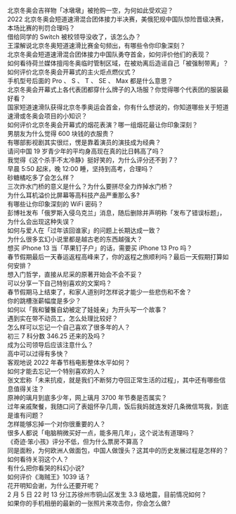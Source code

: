 北京冬奥会吉祥物「冰墩墩」被抢购一空，为何如此受欢迎？  
2022 北京冬奥会短道速滑混合团体接力半决赛，美俄犯规中国队惊险晋级决赛，本场比赛的判罚合理吗？  
借给同学的 Switch 被校领导没收了，该怎么办？  
王濛解说北京冬奥短道速滑比赛金句频出，有哪些令你印象深刻？  
北京冬奥会短道速滑混合团体接力中国队勇夺首金，如何评价他们的表现？  
如何看待荷兰媒体擅闯冬奥临时管制区域，在被劝离后造谣自己「被强制带离」？  
如何评价北京冬奥会开幕式的主火炬点燃仪式？  
手机型号后面的 Pro 、 S 、 T 、 SE 、 Max 都是什么意思？  
北京冬奥会开幕式上各代表团都穿什么牌子的入场服？你觉得哪个代表团的服装最好看？  
国家短道速滑队获得北京冬季奥运会首金，你有什么想说的，你知道哪些关于短道速滑或冬奥会项目的小知识？  
如何评价北京冬奥会开幕式的烟花表演？哪一组烟花最让你印象深刻？  
男朋友为什么觉得 600 块钱的衣服贵？  
有哪部影视剧其实很烂，愣是靠着演员的演技成为经典？  
请问中国 19 岁青少年的平均身高现在真的比日韩高了吗？  
我觉得《这个杀手不太冷静》挺好笑的，为什么评分还不到 7？  
早晨 5:50 起床，晚 12:00 睡，坚持到高考，合理吗？  
砂糖橘吃多了会怎么样？  
三次炸水门桥的意义是什么？为什么要拼尽全力炸掉水门桥？  
为什么耳机溢价比屏幕等高科技产品严重那么多?  
有哪些让你印象深刻的 WiFi 密码？  
彭博社发布「俄罗斯入侵乌克兰」消息，随后删除并声明称「发布了错误标题」，为什么会出现这种失误？  
如何与爱人在「过年该回谁家」的问题上长期达成一致？  
为什么很多玄幻小说里都是越古老的东西越强大？  
想买 iPhone 13 当「苹果钉子户」的话，需要买 iPhone 13 Pro 吗？  
春节假期最后一天春运返程高峰来了，你的返程之旅顺利吗？最后一天假期打算如何安排？  
想入门哲学，直接从尼采的原著开始会不会不妥？  
可以分享一下自己特别喜欢的文案吗？  
春节假期马上结束了，和家人道别时怎样说才能少一些悲伤和不舍？  
你的跳槽涨薪幅度是多少？  
如何以「我和饕餮自幼被定了娃娃亲」为开头写一个故事？  
遇到实在带不动员工，怎么处理比较好？  
怎么样可以忘记一个自己喜欢了很多年的人？  
初三 7 科分数 346.25 还来的及吗？  
成为公司领导后应该注意什么？  
高中可以过得有多快？  
客观地说 2022 年春节档电影整体水平如何？  
如何才能去忘记一个特别喜欢的人？  
张文宏称「未来抗疫，就是我们不断努力夺回正常生活的过程」，其中还有哪些信息值得关注？  
原神的璃月到底多少年，网上璃月 3700 年节奏是否属实？  
过年亲戚聚餐，我随口问了表姐怀孕几周，饭后我妈就连发好几条微信骂我，到底是谁有问题？  
怎样能够忘掉一个对你很重要的人？  
很多人都说「电脑稍微买好一点，能多用几年」，这个说法有道理吗？  
《奇迹·笨小孩》评分不低，但为什么票房不算高？  
同是面粉，为何欧洲人做面包，中国人做馒头？这其中的历史发展过程是怎样的？  
如何看待关羽这个人？  
有什么把你看哭的科幻小说?  
如何评价《海贼王》1039 话？  
花开明知会谢，为什么还要开呢？  
2 月 5 日 22 时 13 分江苏徐州市铜山区发生 3.3 级地震，目前情况如何？  
如果你的手机相册的最新的一张照片来攻击你，你会怎么做?  

